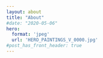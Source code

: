 ```yaml
---
layout: about
title: "About"
#date: "2020-05-06"
hero:
  format: 'jpeg'
  url: 'HERO_PAINTINGS_V_0000.jpg'
#post_has_front_header: true
---
```

